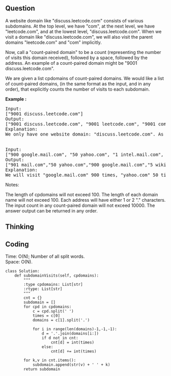 ## Question
A website domain like "discuss.leetcode.com" consists of various subdomains. At the top level, we have "com", at the next level, we have "leetcode.com", and at the lowest level, "discuss.leetcode.com". When we visit a domain like "discuss.leetcode.com", we will also visit the parent domains "leetcode.com" and "com" implicitly.<br>

Now, call a "count-paired domain" to be a count (representing the number of visits this domain received), followed by a space, followed by the address. An example of a count-paired domain might be "9001 discuss.leetcode.com".<br>

We are given a list cpdomains of count-paired domains. We would like a list of count-paired domains, (in the same format as the input, and in any order), that explicitly counts the number of visits to each subdomain.<br>

**Example :**
<pre>
Input: 
["9001 discuss.leetcode.com"]
Output: 
["9001 discuss.leetcode.com", "9001 leetcode.com", "9001 com"]
Explanation: 
We only have one website domain: "discuss.leetcode.com". As discussed above, the subdomain "leetcode.com" and "com" will also be visited. So they will all be visited 9001 times.


Input: 
["900 google.mail.com", "50 yahoo.com", "1 intel.mail.com", "5 wiki.org"]
Output: 
["901 mail.com","50 yahoo.com","900 google.mail.com","5 wiki.org","5 org","1 intel.mail.com","951 com"]
Explanation: 
We will visit "google.mail.com" 900 times, "yahoo.com" 50 times, "intel.mail.com" once and "wiki.org" 5 times. For the subdomains, we will visit "mail.com" 900 + 1 = 901 times, "com" 900 + 50 + 1 = 951 times, and "org" 5 times.
</pre>

Notes:

The length of cpdomains will not exceed 100. 
The length of each domain name will not exceed 100.
Each address will have either 1 or 2 "." characters.
The input count in any count-paired domain will not exceed 10000.
The answer output can be returned in any order.

## Thinking


## Coding
Time: O(N); Number of all split words. </br>
Space: O(N).
```python3
class Solution:
    def subdomainVisits(self, cpdomains):
        """
        :type cpdomains: List[str]
        :rtype: List[str]
        """
        cnt = {}
        subdomain = []
        for cpd in cpdomains:
            c = cpd.split(' ')
            times = c[0]
            domains = c[1].split('.')
            
            for i in range(len(domains)-1,-1,-1):
                d = '.'.join(domains[i:])
                if d not in cnt:
                    cnt[d] = int(times)
                else:
                    cnt[d] += int(times)
        
        for k,v in cnt.items():
            subdomain.append(str(v) + ' ' + k)
        return subdomain
                             
        
                    
```

